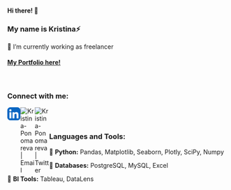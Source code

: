 #### Hi there! 👋
### My name is Kristina⚡
🔭 I’m currently working as freelancer

#### [My Portfolio here!](https://github.com/Kristina-Ponomareva/my_projects)
<br />

### Connect with me:
[<img align="left" alt="Kristina-Ponomareva | LinkedIn" width="30px" src="https://raw.githubusercontent.com/tandpfun/skill-icons/59059d9d1a2c092696dc66e00931cc1181a4ce1f/icons/LinkedIn.svg" />][Linkedin]
[<img align="left" alt="Kristina-Ponomareva | Email " width="33px" src="https://purepng.com/public/uploads/large/purepng.com-mail-iconsymbolsiconsapple-iosiosios-8-iconsios-8-721522596075clftr.png" />][Email]
[<img align="left" alt="Kristina-Ponomareva | Twitter" width="33px" src="https://img.icons8.com/3d-fluency/94/telegram.png" />][Telegram]
<br />
<br />

### Languages and Tools:
 🔨 **Python:** Pandas, Matplotlib, Seaborn, Plotly, SciPy, Numpy

 🛄 **Databases:** PostgreSQL, MySQL, Excel

 📑 **BI Tools:** Tableau, DataLens

[Email]: mailto:ponomareowa.kristina@gmail.com?
[Telegram]: https://t.me/kris_pon
[Linkedin]: https://www.linkedin.com/in/kristinaponomareva

<!--
**Kristina-Ponomareva/Kristina-Ponomareva** is a ✨ _special_ ✨ repository because its `README.md` (this file) appears on your GitHub profile.

Here are some ideas to get you started:

- 🔭 I’m currently working on ...
- 🌱 I’m currently learning ...
- 👯 I’m looking to collaborate on ...
- 🤔 I’m looking for help with ...
- 💬 Ask me about ...
- 📫 How to reach me: ...
- 😄 Pronouns: ...
- ⚡ Fun fact: ...
-->
